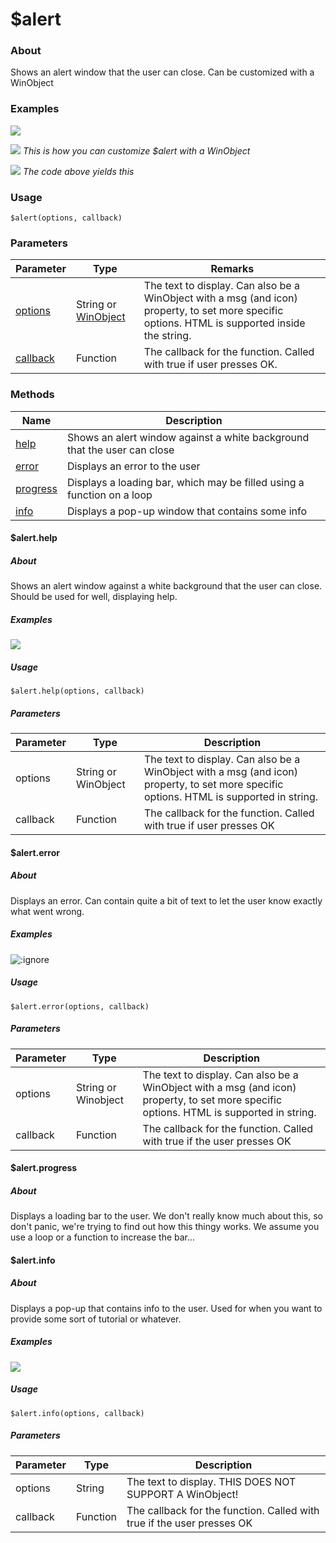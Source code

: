 # $alert
### About
Shows an alert window that the user can close. Can be customized with a WinObject
### Examples

![](/assets/alert.png)

![](/assets/alertCustomizedCode.png)
*This is how you can customize $alert with a WinObject*

![](/assets/alertCustomizedResult.png)
*The code above yields this*

### Usage

`$alert(options, callback)`

### Parameters

| Parameter                      | Type                                                                                                                 | Remarks                                                                                                                                         |
| ------------------------------ | -------------------------------------------------------------------------------------------------------------------- | ----------------------------------------------------------------------------------------------------------------------------------------------- |
| [options](#)    | String or [WinObject](https://github.com/its-pablo/windows93-docs/blob/main/dialog/alert/broken-reference/README) | The text to display. Can also be a WinObject with a msg (and icon) property, to set more specific options. HTML is supported inside the string. |
| [callback](params/callback) | Function                                                                                                             | The callback for the function. Called with true if user presses OK.                                                                             |

### Methods

| Name                  | Description                                                              |
|-----------------------|--------------------------------------------------------------------------|
| [help](#help)         | Shows an alert window against a white background that the user can close |
| [error](#error)       | Displays an error to the user                                            |
| [progress](#progress) | Displays a loading bar, which may be filled using a function on a loop   |
| [info](#info)         | Displays a pop-up window that contains some info                         |

#### $alert.help
##### About
Shows an alert window against a white background that the user can close. Should be used for well, displaying help.
##### Examples

![](/assets/alertHelp.png)

##### Usage

`$alert.help(options, callback)`

##### Parameters
| Parameter | Type                | Description                                                                                                                             |
| --------- | ------------------- | --------------------------------------------------------------------------------------------------------------------------------------- |
| options   | String or WinObject | The text to display. Can also be a WinObject with a msg (and icon) property, to set more specific options. HTML is supported in string. |
| callback  | Function            | The callback for the function. Called with true if user presses OK                                                                      |


#### $alert.error
##### About
Displays an error. Can contain quite a bit of text to let the user know exactly what went wrong.

##### Examples

![](/assets/alertError.jpg ':ignore')


##### Usage

`$alert.error(options, callback)`

##### Parameters
| Parameter | Type                | Description                                                                                                                             |
|-----------|---------------------|-----------------------------------------------------------------------------------------------------------------------------------------|
| options   | String or Winobject | The text to display. Can also be a WinObject with a msg (and icon) property, to set more specific options. HTML is supported in string. |
| callback  | Function            | The callback for the function. Called with true if the user presses OK                                                                  |


#### $alert.progress
##### About
Displays a loading bar to the user. We don't really know much about this, so don't panic, we're trying to find out how this thingy works. We assume you use a loop or a function to increase the bar...



#### $alert.info
##### About
Displays a pop-up that contains info to the user. Used for when you want to provide some sort of tutorial or whatever.
##### Examples

![](/assets/alertInfo.png)

##### Usage

`$alert.info(options, callback)`

##### Parameters
| Parameter | Type     | Description                                                            |
|-----------|----------|------------------------------------------------------------------------|
| options   | String   | The text to display. THIS DOES NOT SUPPORT A WinObject!                |
| callback  | Function | The callback for the function. Called with true if the user presses OK |